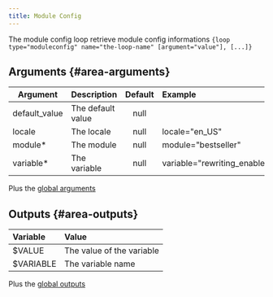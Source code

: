 ```yaml
---
title: Module Config
---
```


The module config loop retrieve module config informations
`{loop type="moduleconfig" name="the-loop-name" [argument="value"], [...]}`

## Arguments {#area-arguments}

| Argument       | Description        | Default | Example                     |
|----------------|:-------------------|:-------:|:----------------------------|
| default_value  | The default value  | null    |                             |
| locale         | The locale         | null    | locale="en_US"              |
| module*        | The module         | null    | module="bestseller"         |
| variable*      | The variable       | null    | variable="rewriting_enable" |

Plus the [global arguments](./global_arguments)

## Outputs {#area-outputs}

| Variable        | Value                     |
|:----------------|:--------------------------|
| $VALUE          | The value of the variable |
| $VARIABLE       | The variable name         |

Plus the [global outputs](./global_outputs)
